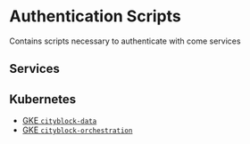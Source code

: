 # Authentication Scripts

Contains scripts necessary to authenticate with come services

## Services

## Kubernetes

- [GKE `cityblock-data`](https://console.cloud.google.com/kubernetes/list?project=cityblock-data)
- [GKE `cityblock-orchestration`](https://console.cloud.google.com/kubernetes/list?project=cityblock-orchestration)
